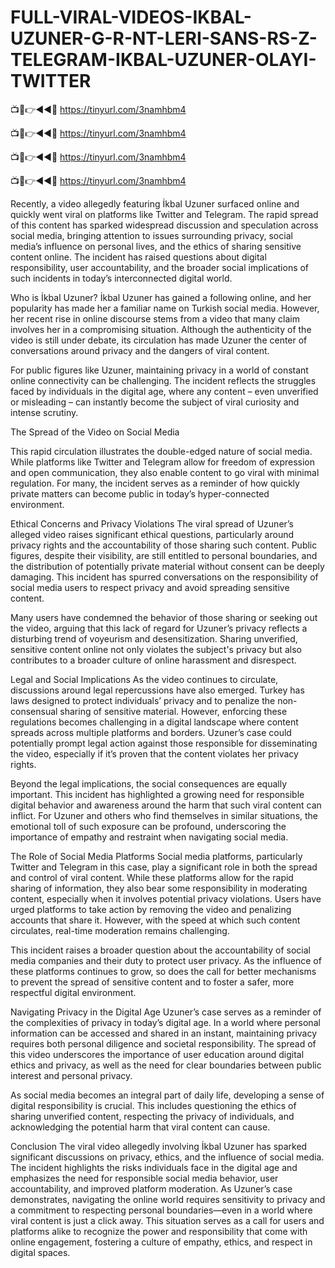 # FULL-VIRAL-VIDEOS-IKBAL-UZUNER-G-R-NT-LERI-SANS-RS-Z-TELEGRAM-IKBAL-UZUNER-OLAYI-TWITTER


📺📱👉◄◄🔴  https://tinyurl.com/3namhbm4

📺📱👉◄◄🔴  https://tinyurl.com/3namhbm4

📺📱👉◄◄🔴  https://tinyurl.com/3namhbm4

📺📱👉◄◄🔴  https://tinyurl.com/3namhbm4

Recently, a video allegedly featuring İkbal Uzuner surfaced online and quickly went viral on platforms like Twitter and Telegram. The rapid spread of this content has sparked widespread discussion and speculation across social media, bringing attention to issues surrounding privacy, social media’s influence on personal lives, and the ethics of sharing sensitive content online. The incident has raised questions about digital responsibility, user accountability, and the broader social implications of such incidents in today’s interconnected digital world.

Who is İkbal Uzuner?
İkbal Uzuner has gained a following online, and her popularity has made her a familiar name on Turkish social media. However, her recent rise in online discourse stems from a video that many claim involves her in a compromising situation. Although the authenticity of the video is still under debate, its circulation has made Uzuner the center of conversations around privacy and the dangers of viral content.

For public figures like Uzuner, maintaining privacy in a world of constant online connectivity can be challenging. The incident reflects the struggles faced by individuals in the digital age, where any content – even unverified or misleading – can instantly become the subject of viral curiosity and intense scrutiny.

The Spread of the Video on Social Media

This rapid circulation illustrates the double-edged nature of social media. While platforms like Twitter and Telegram allow for freedom of expression and open communication, they also enable content to go viral with minimal regulation. For many, the incident serves as a reminder of how quickly private matters can become public in today’s hyper-connected environment.

Ethical Concerns and Privacy Violations
The viral spread of Uzuner’s alleged video raises significant ethical questions, particularly around privacy rights and the accountability of those sharing such content. Public figures, despite their visibility, are still entitled to personal boundaries, and the distribution of potentially private material without consent can be deeply damaging. This incident has spurred conversations on the responsibility of social media users to respect privacy and avoid spreading sensitive content.

Many users have condemned the behavior of those sharing or seeking out the video, arguing that this lack of regard for Uzuner’s privacy reflects a disturbing trend of voyeurism and desensitization. Sharing unverified, sensitive content online not only violates the subject's privacy but also contributes to a broader culture of online harassment and disrespect.

Legal and Social Implications
As the video continues to circulate, discussions around legal repercussions have also emerged. Turkey has laws designed to protect individuals’ privacy and to penalize the non-consensual sharing of sensitive material. However, enforcing these regulations becomes challenging in a digital landscape where content spreads across multiple platforms and borders. Uzuner’s case could potentially prompt legal action against those responsible for disseminating the video, especially if it’s proven that the content violates her privacy rights.

Beyond the legal implications, the social consequences are equally important. This incident has highlighted a growing need for responsible digital behavior and awareness around the harm that such viral content can inflict. For Uzuner and others who find themselves in similar situations, the emotional toll of such exposure can be profound, underscoring the importance of empathy and restraint when navigating social media.

The Role of Social Media Platforms
Social media platforms, particularly Twitter and Telegram in this case, play a significant role in both the spread and control of viral content. While these platforms allow for the rapid sharing of information, they also bear some responsibility in moderating content, especially when it involves potential privacy violations. Users have urged platforms to take action by removing the video and penalizing accounts that share it. However, with the speed at which such content circulates, real-time moderation remains challenging.

This incident raises a broader question about the accountability of social media companies and their duty to protect user privacy. As the influence of these platforms continues to grow, so does the call for better mechanisms to prevent the spread of sensitive content and to foster a safer, more respectful digital environment.

Navigating Privacy in the Digital Age
Uzuner’s case serves as a reminder of the complexities of privacy in today’s digital age. In a world where personal information can be accessed and shared in an instant, maintaining privacy requires both personal diligence and societal responsibility. The spread of this video underscores the importance of user education around digital ethics and privacy, as well as the need for clear boundaries between public interest and personal privacy.

As social media becomes an integral part of daily life, developing a sense of digital responsibility is crucial. This includes questioning the ethics of sharing unverified content, respecting the privacy of individuals, and acknowledging the potential harm that viral content can cause.

Conclusion
The viral video allegedly involving İkbal Uzuner has sparked significant discussions on privacy, ethics, and the influence of social media. The incident highlights the risks individuals face in the digital age and emphasizes the need for responsible social media behavior, user accountability, and improved platform moderation. As Uzuner’s case demonstrates, navigating the online world requires sensitivity to privacy and a commitment to respecting personal boundaries—even in a world where viral content is just a click away. This situation serves as a call for users and platforms alike to recognize the power and responsibility that come with online engagement, fostering a culture of empathy, ethics, and respect in digital spaces.
